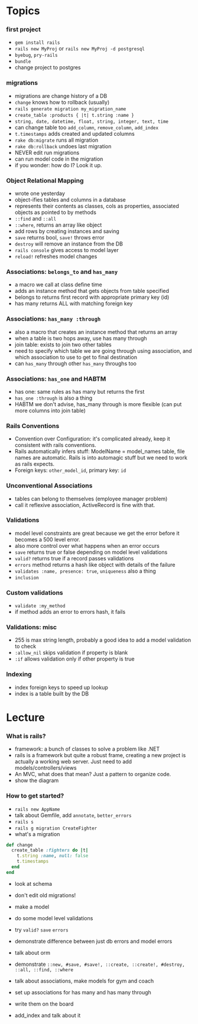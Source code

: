 # Topics

### first project
* `gem install rails`
* `rails new MyProj` or `rails new MyProj -d postgresql`
* `byebug`, `pry-rails`
* `bundle`
* change project to postgres

### migrations
* migrations are change history of a DB
* `change` knows how to rollback (usually)
* `rails generate migration my_migration_name`
* `create_table :products { |t| t.string :name }`
* `string, date, datetime, float, string, integer, text, time`
* can change table too `add_column`, `remove_column`, `add_index`
* `t.timestamps` adds created and updated columns
* `rake db:migrate` runs all migration
* `rake db:rollback` undoes last migration
* NEVER edit run migrations
* can run model code in the migration
* if you wonder: how do I? Look it up.

### Object Relational Mapping
* wrote one yesterday
* object-ifies tables and columns in a database
* represents their contents as classes, cols as properties, associated
  objects as pointed to by methods
* `::find` and `::all`
* `::where`, returns an array like object
* add rows by creating instances and saving
* `save` returns bool, `save!` throws error
* `destroy` will remove an instance from the DB
* `rails console` gives access to model layer
* `reload!` refreshes model changes

### Associations: `belongs_to` and `has_many`
* a macro we call at class define time
* adds an instance method that gets objects from table specified
* belongs to returns first record with appropriate primary key (id)
* has many returns ALL with matching foreign key

### Associations: `has_many :through`
* also a macro that creates an instance method that returns an array
* when a table is two hops away, use has many through
* join table: exists to join two other tables
* need to specify which table we are going through using association,
  and which association to use to get to final destination
* can `has_many` through other `has_many` throughs too

### Associations: `has_one` and HABTM
* has one: same rules as has many but returns the first
* `has_one :through` is also a thing
* HABTM we don't advise, has_many through is more flexible (can put more
  columns into join table)

### Rails Conventions
* Convention over Configuration: it's complicated already, keep it
  consistent with rails conventions.
* Rails automatically infers stuff: ModelName = model_names table, file
  names are automatic. Rails is into automagic stuff but we need to work
  as rails expects.
* Foreign keys: `other_model_id`, primary key: `id`

### Unconventional Associations
* tables can belong to themselves (employee manager problem)
* call it reflexive association, ActiveRecord is fine with that.

### Validations
* model level constraints are great because we get the error before it
  becomes a 500 level error.
* also more control over what happens when an error occurs
* `save` returns true or false depending on model level validations
* `valid?` returns true if a record passes validations
* `errors` method returns a hash like object with details of the failure
* `validates :name, presence: true`, `uniqueness` also a thing
* `inclusion`

### Custom validations
* `validate :my_method`
* if method adds an error to errors hash, it fails

### Validations: misc
* 255 is max string length, probably a good idea to add a model
  validation to check
* `:allow_nil` skips validation if property is blank
* `:if` allows validation only if other property is true

### Indexing
* index foreign keys to speed up lookup
* index is a table built by the DB

# Lecture
### What is rails?
* framework: a bunch of classes to solve a problem like .NET
* rails is a framework but quite a robust frame, creating a new project
  is actually a working web server. Just need to add
  models/controllers/views
* An MVC, what does that mean? Just a pattern to organize code.
* show the diagram

### How to get started?
* `rails new AppName`
* talk about Gemfile, add `annotate`, `better_errors`
* `rails s`
* `rails g migration CreateFighter`
* what's a migration

```ruby
def change
  create_table :fighters do |t|
    t.string :name, null: false
    t.timestamps
  end
end
```
* look at schema
* don't edit old migrations!
* make a model
* do some model level validations
* try `valid?` `save` `errors`
* demonstrate difference between just db errors and model errors
* talk about orm
* demonstrate `::new, #save, #save!, ::create, ::create!, #destroy,
  ::all, ::find, ::where`

* talk about associations, make models for gym and coach
* set up associations for has many and has many through
* write them on the board
* add_index and talk about it
